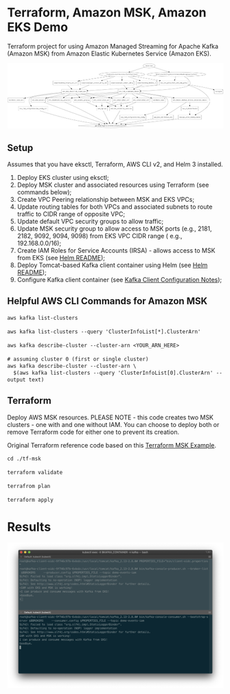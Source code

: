 # Terraform, Amazon MSK, Amazon EKS Demo

Terraform project for using Amazon Managed Streaming for Apache Kafka (Amazon MSK) from Amazon Elastic Kubernetes Service (Amazon EKS).

![Graph](pics/graphviz.png)

## Setup

Assumes that you have eksctl, Terraform, AWS CLI v2, and Helm 3 installed.

1. Deploy EKS cluster using eksctl;
2. Deploy MSK cluster and associated resources using Terraform (see commands below);
3. Create VPC Peering relationship between MSK and EKS VPCs;
4. Update routing tables for both VPCs and associated subnets to route traffic to CIDR range of opposite VPC;
5. Update default VPC security groups to allow traffic;
6. Update MSK security group to allow access to MSK ports (e.g., 2181, 2182, 9092, 9094, 9098) from EKS VPC CIDR range (
   e.g., 192.168.0.0/16);
7. Create IAM Roles for Service Accounts (IRSA) - allows access to MSK from EKS (see [Helm README](./kafka-client/README.md));
8. Deploy Tomcat-based Kafka client container using Helm (see [Helm README](./kafka-client/README.md));
9. Configure Kafka client container (see [Kafka Client Configuration Notes](kafka-config/Install-Kafka-Client.md));

## Helpful AWS CLI Commands for Amazon MSK

```shell
aws kafka list-clusters

aws kafka list-clusters --query 'ClusterInfoList[*].ClusterArn'

aws kafka describe-cluster --cluster-arn <YOUR_ARN_HERE>

# assuming cluster 0 (first or single cluster)
aws kafka describe-cluster --cluster-arn \
  $(aws kafka list-clusters --query 'ClusterInfoList[0].ClusterArn' --output text)
```

## Terraform

Deploy AWS MSK resources. PLEASE NOTE - this code creates two MSK clusters - one with and one without IAM. You can choose to deploy both or remove Terraform code for either one to prevent its creation.

Original Terraform reference code based on this [Terraform MSK Example](https://registry.terraform.io/providers/hashicorp/aws/latest/docs/resources/msk_cluster#example-usage).

```shell
cd ./tf-msk

terraform validate

terrafrom plan

terraform apply
```

# Results

![Consumer](./pics/kafka_client.png)
